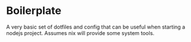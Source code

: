 # Boilerplate

A very basic set of dotfiles and config that can be useful when starting a nodejs project. Assumes nix will provide some system tools.
